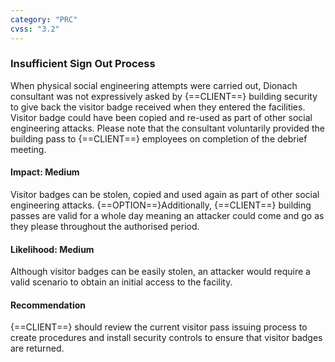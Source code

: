 ```yaml
---
category: "PRC"
cvss: "3.2"
---
```

### Insufficient Sign Out Process
When physical social engineering attempts were carried out, Dionach consultant was not expressively asked by {==CLIENT==} building security to give back the visitor badge received when they entered the facilities. Visitor badge could have been copied and re-used as part of other social engineering attacks. Please note that the consultant voluntarily provided the building pass to {==CLIENT==} employees on completion of the debrief meeting.
#### Impact: Medium
Visitor badges can be stolen, copied and used again as part of other social engineering attacks. {==OPTION==}Additionally, {==CLIENT==} building passes are valid for a whole day meaning an attacker could come and go as they please throughout the authorised period.
#### Likelihood: Medium
Although visitor badges can be easily stolen, an attacker would require a valid scenario to obtain an initial access to the facility.
#### Recommendation
{==CLIENT==} should review the current visitor pass issuing process to create procedures and install security controls to ensure that visitor badges are returned.